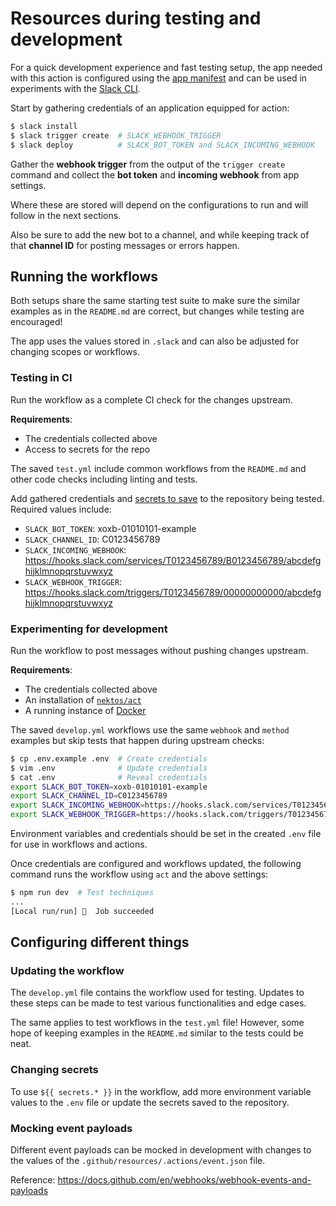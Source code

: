 # Resources during testing and development

For a quick development experience and fast testing setup, the app needed with
this action is configured using the [app manifest][manifest] and can be used in
experiments with the [Slack CLI][cli].

Start by gathering credentials of an application equipped for action:

```sh
$ slack install
$ slack trigger create  # SLACK_WEBHOOK_TRIGGER
$ slack deploy          # SLACK_BOT_TOKEN and SLACK_INCOMING_WEBHOOK
```

Gather the **webhook trigger** from the output of the `trigger create` command
and collect the **bot token** and **incoming webhook** from app settings.

Where these are stored will depend on the configurations to run and will follow
in the next sections.

Also be sure to add the new bot to a channel, and while keeping track of that
**channel ID** for posting messages or errors happen.

## Running the workflows

Both setups share the same starting test suite to make sure the similar examples
as in the `README.md` are correct, but changes while testing are encouraged!

The app uses the values stored in `.slack` and can also be adjusted for changing
scopes or workflows.

### Testing in CI

Run the workflow as a complete CI check for the changes upstream.

**Requirements**:

- The credentials collected above
- Access to secrets for the repo

The saved `test.yml` include common workflows from the `README.md` and other
code checks including linting and tests.

Add gathered credentials and [secrets to save][secrets] to the repository being
tested. Required values include:

- `SLACK_BOT_TOKEN`: xoxb-01010101-example
- `SLACK_CHANNEL_ID`: C0123456789
- `SLACK_INCOMING_WEBHOOK`: https://hooks.slack.com/services/T0123456789/B0123456789/abcdefghijklmnopqrstuvwxyz
- `SLACK_WEBHOOK_TRIGGER`: https://hooks.slack.com/triggers/T0123456789/00000000000/abcdefghijklmnopqrstuvwxyz

### Experimenting for development

Run the workflow to post messages without pushing changes upstream.

**Requirements**:

- The credentials collected above
- An installation of [`nektos/act`](https://github.com/nektos/act)
- A running instance of [Docker](https://www.docker.com)

The saved `develop.yml` workflows use the same `webhook` and `method` examples
but skip tests that happen during upstream checks:

```sh
$ cp .env.example .env  # Create credentials
$ vim .env              # Update credentials
$ cat .env              # Reveal credentials
export SLACK_BOT_TOKEN=xoxb-01010101-example
export SLACK_CHANNEL_ID=C0123456789
export SLACK_INCOMING_WEBHOOK=https://hooks.slack.com/services/T0123456789/B0123456789/abcdefghijklmnopqrstuvwxyz
export SLACK_WEBHOOK_TRIGGER=https://hooks.slack.com/triggers/T0123456789/00000000000/abcdefghijklmnopqrstuvwxyz
```

Environment variables and credentials should be set in the created `.env` file
for use in workflows and actions.

Once credentials are configured and workflows updated, the following command
runs the workflow using `act` and the above settings:

```sh
$ npm run dev  # Test techniques
...
[Local run/run] 🏁  Job succeeded
```

## Configuring different things

### Updating the workflow

The `develop.yml` file contains the workflow used for testing. Updates to these
steps can be made to test various functionalities and edge cases.

The same applies to test workflows in the `test.yml` file! However, some hope of
keeping examples in the `README.md` similar to the tests could be neat.

### Changing secrets

To use `${{ secrets.* }}` in the workflow, add more environment variable values
to the `.env` file or update the secrets saved to the repository.

### Mocking event payloads

Different event payloads can be mocked in development with changes to the values
of the `.github/resources/.actions/event.json` file.

Reference: https://docs.github.com/en/webhooks/webhook-events-and-payloads

[cli]: https://api.slack.com/automation/cli/commands
[manifest]: https://api.slack.com/concepts/manifests
[secrets]: https://github.com/slackapi/slack-github-action/settings/secrets/actions
